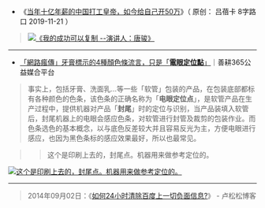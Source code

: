 - 《[当年十亿年薪的中国打工皇帝，如今给自己开50万](https://mp.weixin.qq.com/s/NKwoRihK4cz1mUoUOhBLSw)》（  原创： 吕蓓卡 8字路口 2019-11-21  ） 
> <p><a href="http://www.wibibi.com"><img src="https://mmbiz.qpic.cn/mmbiz_jpg/0blrkspUXG7oezJ1l9IafcVmP5y5DLoytNibPR14HagNk7xibBZ1Cwic5VibAg6YnyTPCQQIC2HNSZsEics9xiahpAag/640?wx_fmt=jpeg&tp=webp&wxfrom=5&wx_lazy=1&wx_co=1" border="0" alt="《我的成功可以复制 --演讲人：唐骏》" title="《当年十亿年薪的中国打工皇帝，如今给自己开50万》（  原创： 吕蓓卡 8字路口 2019-11-21  ） "></a></p>

-----------------------------------------------------------------------------------------

- [「網路瘋傳」牙膏標示的4種顏色條流言，只是「**電眼定位點**」](https://harvest365.org/posts/1311)｜善耕365公益媒合平台

> 事实上，包括牙膏、洗面乳…等一些「软管」包装的产品，在包装底部都标有各种颜色的色条，该色条的正确名称为「**电眼定位点**」，是软管产品在生产过程中，提供机器对产品「**封尾**」时的定位与识别，当产品装填入软管后，封尾机器上的电眼会感应色条，对软管进行封管及裁剪的包装作业。而色条选色的基本概念，以与底色反差较大并且容易反光为主，方便电眼进行感应，也因为黑色条标的感应效果最好，所以也最常见。

>> 这个是印刷上去的，封尾点。机器用来做参考定位的。
<p>
<a href="https://harvest365.org/posts/1311">
<img src="https://harvest365.org/uploads/2015/04/211507425060.jpg" border="0" alt="这个是印刷上去的，封尾点。机器用来做参考定位的。" 
title="这个是印刷上去的，封尾点。机器用来做参考定位的。"></a>
</p>

---------------------------------------------------------------------------------

> 2014年09月02日：《[如何24小时清除百度上一切负面信息?](https://lusongsong.com/reed/1150.html)》 - 卢松松博客  
